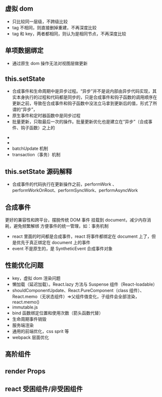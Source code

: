 ## 虚拟 dom

-   只比较同一层级，不跨级比较
-   tag 不相同，则直接删掉重建，不再深度比较
-   tag 和 key，两者都相同，则认为是相同节点，不再深度比较

## 单项数据绑定

-   通过原生 dom 操作无法对视图层做更新

## this.setState

-   合成事件和生命周期中是异步过程。“异步”并不是说内部由异步代码实现，其实本身执行的过程和代码都是同步的，只是合成事件和钩子函数的调用顺序在更新之前，导致在合成事件和钩子函数中没法立马拿到更新后的值，形式了所谓的“异步”，
-   原生事件和定时器函数中是同步过程
-   批量更新，只取最后一次的操作。批量更新优化也是建立在“异步”（合成事件、钩子函数）之上的

*
*
*   batchUpdate 机制
*   transaction（事务）机制

## this.setState 源码解释

-   合成事件的代码执行在更新操作之前，performWork 、performWorkOnRoot、performSyncWork、performAsyncWork

## 合成事件

更好的兼容性和跨平台，摆脱传统 DOM 事件
挂载到 document，减少内存消耗，避免频繁解绑
方便事件的统一管理，如：事务机制

-   react 里面的时间都是合成事件，react 将事件都绑定在 document 上了，但是优先于真正绑定在 document 上的事件
-   event 不是原生的，是 SyntheticEvent 合成事件对象

## 性能优化问题

-   key，虚拟 dom 渲染问题
-   懒加载（延迟加载）。React.lazy 方法与 Suspense 组件（React-loadable）
-   shouldComponentUpdate、React.PureComponent（class 组件）、React.memo（无状态组件）=>父组件值变化，子组件会全部渲染，react.memo()
-   immutable.js
-   bind 函数绑定位置和使用次数（箭头函数代替）
-   生命周期事件销毁
-   服务端渲染
-   通用的前端优化，css sprit 等
-   webpack 层面优化

## 高阶组件

## render Props

## react 受困组件/非受困组件
